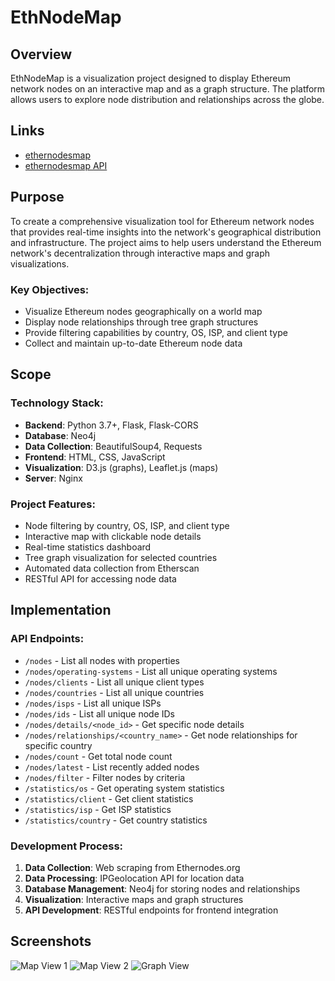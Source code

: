 # EthNodeMap

## Overview
EthNodeMap is a visualization project designed to display Ethereum network nodes on an interactive map and as a graph structure. The platform allows users to explore node distribution and relationships across the globe.

## Links
- [ethernodesmap](https://ethernodesmap.org/en/index.html)
- [ethernodesmap API](https://api.ethernodesmap.org/)

## Purpose
To create a comprehensive visualization tool for Ethereum network nodes that provides real-time insights into the network's geographical distribution and infrastructure. The project aims to help users understand the Ethereum network's decentralization through interactive maps and graph visualizations.

### Key Objectives:
- Visualize Ethereum nodes geographically on a world map
- Display node relationships through tree graph structures
- Provide filtering capabilities by country, OS, ISP, and client type
- Collect and maintain up-to-date Ethereum node data

## Scope

### Technology Stack:
- **Backend**: Python 3.7+, Flask, Flask-CORS
- **Database**: Neo4j
- **Data Collection**: BeautifulSoup4, Requests
- **Frontend**: HTML, CSS, JavaScript
- **Visualization**: D3.js (graphs), Leaflet.js (maps)
- **Server**: Nginx

### Project Features:
- Node filtering by country, OS, ISP, and client type
- Interactive map with clickable node details
- Real-time statistics dashboard
- Tree graph visualization for selected countries
- Automated data collection from Etherscan
- RESTful API for accessing node data

## Implementation

### API Endpoints:
- `/nodes` - List all nodes with properties
- `/nodes/operating-systems` - List all unique operating systems
- `/nodes/clients` - List all unique client types
- `/nodes/countries` - List all unique countries
- `/nodes/isps` - List all unique ISPs
- `/nodes/ids` - List all unique node IDs
- `/nodes/details/<node_id>` - Get specific node details
- `/nodes/relationships/<country_name>` - Get node relationships for specific country
- `/nodes/count` - Get total node count
- `/nodes/latest` - List recently added nodes
- `/nodes/filter` - Filter nodes by criteria
- `/statistics/os` - Get operating system statistics
- `/statistics/client` - Get client statistics
- `/statistics/isp` - Get ISP statistics
- `/statistics/country` - Get country statistics

### Development Process:
1. **Data Collection**: Web scraping from Ethernodes.org
2. **Data Processing**: IPGeolocation API for location data
3. **Database Management**: Neo4j for storing nodes and relationships
4. **Visualization**: Interactive maps and graph structures
5. **API Development**: RESTful endpoints for frontend integration

## Screenshots

![Map View 1](https://3d55oj3b54lkqnmudprnnq3i7yue3vavavmx3gdwbi3dttpbhm2q.arweave.net/2PvXJ2HvFqg1lBvi1sNo_ihN1BUFWX2Ydgo2Oc3hOzU)
![Map View 2](https://cmcyws4nvvczl6lr7g7p655fsf26pmsybffcnmlz2ppepppocexa.arweave.net/EwWLS42tRZX5cfm-_3elkXXnslgJSiaxedPeR73uES4)
![Graph View](https://github.com/mulosbron/EthNodeMap/assets/91866065/627157dd-71fd-43ee-9282-1e7040110b79)
